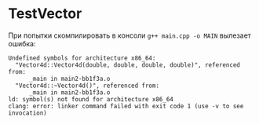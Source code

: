 # TestVector

При попытки скомпилировать в консоли `g++ main.cpp -o MAIN`
вылезает ошибка:
```
Undefined symbols for architecture x86_64:
  "Vector4d::Vector4d(double, double, double, double)", referenced from:
      _main in main2-bb1f3a.o
  "Vector4d::~Vector4d()", referenced from:
      _main in main2-bb1f3a.o
ld: symbol(s) not found for architecture x86_64
clang: error: linker command failed with exit code 1 (use -v to see invocation)
```

